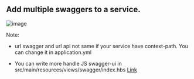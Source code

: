 ## Add multiple swaggers to a service.

![image](https://user-images.githubusercontent.com/61593963/187056970-e6597dcc-0202-4fc6-8c70-eb8bb01e0326.png)



Note:
- url swagger and url api not same if your service have context-path. You can change it in application.yml

- You can write more handle JS swagger-ui in src/main/resources/views/swagger/index.hbs [Link](https://github.com/trickstarcandina/swagger-multi-service/blob/0f318458cd5d423db92a7ffc17185592fd2e86d1/src/main/resources/views/swagger/index.hbs)
